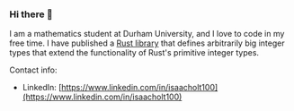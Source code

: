 ### Hi there 👋

I am a mathematics student at Durham University, and I love to code in my free time. I have published a [Rust library](https://docs.rs/bnum/latest/bnum/) that defines arbitrarily big integer types that extend the functionality of Rust's primitive integer types.

Contact info:
- LinkedIn: [https://www.linkedin.com/in/isaacholt100](https://www.linkedin.com/in/isaacholt100)

<!--
**isaacholt100/isaacholt100** is a ✨ _special_ ✨ repository because its `README.md` (this file) appears on your GitHub profile.

Here are some ideas to get you started:

- 🔭 I’m currently working on ...
- 🌱 I’m currently learning ...
- 👯 I’m looking to collaborate on ...
- 🤔 I’m looking for help with ...
- 💬 Ask me about ...
- 📫 How to reach me: ...
- 😄 Pronouns: ...
- ⚡ Fun fact: ...
-->
